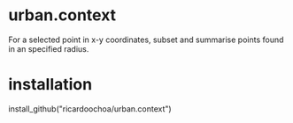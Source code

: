 # urban.context
For a selected point in x-y coordinates, subset and summarise points found in an specified radius.

# installation
install_github("ricardoochoa/urban.context")
